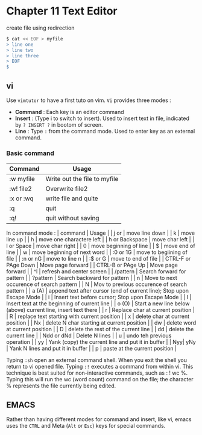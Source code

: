 # Chapter 11 Text Editor

create file using redirection 
```sh
$ cat << EOF > myfile
> line one
> line two
> line three
> EOF
$
```

## vi 

Use `vimtutor` to have a first tuto on vim.
`Vi` provides three modes :
 * **Command** : Each key is an editor command
 *  **Insert** : (Type i to switch to insert). Used to insert text in file, indicated by `? INSERT ?` in bootom of screen.
 *  **Line** : Type `:` from the command mode. Used to enter key as an external command.

### Basic command

| Command | Usage |
| --- | --- |
| :w myfile | Write out the file to myfile |
| :w! file2 | Overwrite file2 |
| :x or :wq | write file and quite |
| :q | quit |
| :q! | quit without saving |

In command mode : 
| command | Usage |
| j or <ret> | move line down |
| k | move line up |
| h | move one charactere left |
| h or Backspace | move char left |
| l or Space | move char right |
| 0 | move beginning of line |
| $ | move end of line |
| w | move beginning of next word |
| :0 or 1G | move to begiining of file |
| :n or nG | move to line n |
| :$ or G | move to end of file |
| CTRL-F or PAge Down | Move page forward | 
| CTRL-B or PAge Up | Move page forward | 
| ^l | refresh and center screen |
| /pattern | Search forward for pattern |
| ?pattern | Search backward for pattern |
| n | Move to next occurence of search pattern |
| N | Mov to previous occurence of search pattern |
| a (A) | append text after cursor (end of current line); Stop upon Escape Mode |
| i  | Insert text before cursor; Stop upon Escape Mode |
| I | Insert text at the beginning of current line |
| o (O) | Start a new line below (above) current line, insert text there |
| r | Replace char at current position |
| R | replace text starting with current position |
| x | delete char at current position |
| Nx | delete N char starting at current position |
| dw | delete word at current position |
| D | delete the rest of the current line |
| dd | delete the current line |
| Ndd or dNd | Delete N lines |
| u | undo teh previous operation |
| yy | Yank (copy) the current line and put it in buffer |
| Nyy| yNy | Yank N lines and put it in buffer |
| p | paste at the current position |


Typing `:sh` open an external command shell. When you exit the shell you return to vi opened file.
Typing `:!` executes a command from within vi. 
This technique is best suited for non-interactive commands, such as : ! wc %. Typing this will run the wc (word count) command on the file; the character % represents the file currently being edited.

## EMACS

Rather than having different modes for command and insert, like vi, emacs uses the `CTRL` and Meta (`Alt` or `Esc`) keys for special commands.
